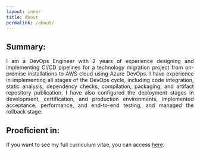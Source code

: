 ```yaml
---
layout: inner
title: About
permalink: /about/
---
```

## Summary:

<p align="justify">I am a DevOps Engineer with 2 years of experience designing and implementing CI/CD pipelines for a technology migration project from on-premise installations to AWS cloud using Azure DevOps. I have experience in implementing all stages of the DevOps cycle, including code integration, static analysis, dependency checks, compilation, packaging, and artifact repository publication. I have also configured the deployment stages in development, certification, and production environments, implemented acceptance, performance, and end-to-end testing, and managed the rollback stage.</p>


<!-- There should be whitespace between paragraphs. -->
<!---->
<!-- # Header 1 -->
<!---->
<!-- This is a normal paragraph following a header. GitHub is a code hosting platform for version control and collaboration. It lets you and others work together on projects from anywhere. -->
<!---->
<!-- ## Header 2 -->
<!---->
<!-- > This is a blockquote following a header. -->
<!-- > -->
<!-- > When something is important enough, you do it even if the odds are not in your favor. -->

<!-- ### Header 3 -->
<!---->
<!-- {% highlight js %} -->
<!-- // Javascript code with syntax highlighting. -->
<!-- var fun = function lang(l) { -->
<!--   dateformat.i18n = require('./lang/' + l) -->
<!--   return true; -->
<!-- } -->
<!-- {% endhighlight %} -->
<!---->
<!-- {% highlight ruby %} -->
<!-- # Ruby code with syntax highlighting -->
<!-- GitHubPages::Dependencies.gems.each do |gem, version| -->
<!--   s.add_dependency(gem, "= #{version}") -->
<!-- end -->
<!-- {% endhighlight %} -->

<!-- #### Header 4 -->
<!---->
<!-- *   This is an unordered list following a header. -->
<!-- *   This is an unordered list following a header. -->
<!-- *   This is an unordered list following a header. -->

<!-- ##### Header 5 -->
<!---->
<!-- 1.  This is an ordered list following a header. -->
<!-- 2.  This is an ordered list following a header. -->
<!-- 3.  This is an ordered list following a header. -->

## Proeficient in:

<!-- |<img src="azure-devops.svg" width="50" height="50">&nbsp;&nbsp;&nbsp;&nbsp;&nbsp;&nbsp;| <img src="python.svg" width="50" height="50">&nbsp;&nbsp;&nbsp;&nbsp;&nbsp;&nbsp;| <img src="terraform-icon.svg" width="50" height="50">&nbsp;&nbsp;&nbsp;&nbsp;&nbsp;&nbsp;| <img src="jenkins.svg" width="50" height="50">&nbsp;&nbsp;&nbsp;&nbsp;&nbsp;&nbsp;| <img src="48221/docker.svg" width="50" height="50">&nbsp;&nbsp;&nbsp;&nbsp;&nbsp;&nbsp;| <img src="https://www.svgrepo.com/show/354365/sonarqube.svg" width="50" height="50">&nbsp;&nbsp;&nbsp;&nbsp;&nbsp;&nbsp; | <img src="https://www.svgrepo.com/show/448266/aws.svg" width="50" height="50">&nbsp;&nbsp;&nbsp;&nbsp;&nbsp;&nbsp;|<img src="https://www.svgrepo.com/show/448236/linux.svg" width="50" height="50">&nbsp;&nbsp;&nbsp;&nbsp;&nbsp;&nbsp;|<img src="https://www.svgrepo.com/show/448233/kubernetes.svg" width="50" height="50">&nbsp;&nbsp;&nbsp;&nbsp;&nbsp;&nbsp;| -->
<!-- |<img src="https://www.svgrepo.com/show/452210/git.svg" width="50" height="50">&nbsp;&nbsp;&nbsp;&nbsp;&nbsp;&nbsp;| <img src="https://www.svgrepo.com/show/329945/apachejmeter.svg" width="50" height="50">&nbsp;&nbsp;&nbsp;&nbsp;&nbsp;&nbsp;| -->


If you want to see my full curriculum vitae, you can access [here](https://sebastiandevops.github.io/cv/).
